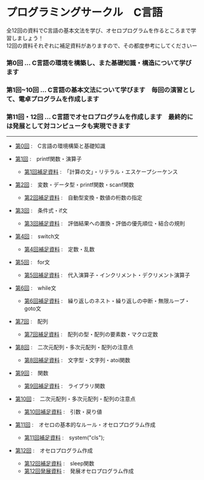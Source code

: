 # プログラミングサークル　C言語

全12回の資料でC言語の基本文法を学び、オセロプログラムを作るところまで学習しましょう！  
12回の資料それぞれに補足資料がありますので、その都度参考にしてくださいー  

### 第0回 … C言語の環境を構築し、また基礎知識・構造について学びます
### 第1回~10回 … C言語の基本文法について学びます　毎回の演習として、電卓プログラムを作成します
### 第11回・12回 … C言語でオセロプログラムを作成します　最終的には発展として対コンピュータも実現できます

---

- [第0回](C/pc_1_00/pc_0.md)  :　C言語の環境構築と基礎知識  

- [第1回](pc_1.md)  :　printf関数・演算子  
  -  [第1回補足資料](pc_1+.md)  :　「計算の文」・リテラル・エスケープシーケンス  
 
- [第2回](pc_2.md)  :　変数・データ型・printf関数・scanf関数
  -  [第2回補足資料](pc_2+.md)  :　自動型変換・数値の桁数の指定  

- [第3回](pc_3.md)  :　条件式・if文
  -  [第3回補足資料](pc_3+.md)  :　評価結果への置換・評価の優先順位・結合の規則  

- [第4回](pc_4.md)  :　switch文
  -  [第4回補足資料](pc_4+.md)  :　定数・乱数  
 
- [第5回](pc_5.md)  :　for文
  -  [第5回補足資料](pc_5+.md)  :　代入演算子・インクリメント・デクリメント演算子  

- [第6回](pc_6.md)  :　while文
  -  [第6回補足資料](pc_6+.md)  :　繰り返しのネスト・繰り返しの中断・無限ループ・goto文  

- [第7回](pc_7.md)  :　配列
  -  [第7回補足資料](pc_7+.md)  :　配列の型・配列の要素数・マクロ定数  

- [第8回](pc_8.md)  :　二次元配列・多次元配列・配列の注意点
  -  [第8回補足資料](pc_8+.md)  :　文字型・文字列・atoi関数  

- [第9回](pc_9.md)  :　関数
  -  [第9回補足資料](pc_9+.md)  :　ライブラリ関数  

- [第10回](pc_10.md)  :　二次元配列・多次元配列・配列の注意点
  -  [第10回補足資料](pc_10+.md)  :　引数・戻り値  

- [第11回](pc_11.md)  :　オセロの基本的なルール・オセロプログラム作成
  -  [第11回補足資料](pc_11+.md)  :　system("cls");  

- [第12回](pc_12.md)  :　オセロプログラム作成
  -  [第12回補足資料](pc_12+.md)  :　sleep関数
  -  [第12回発展資料](pc_12++.md)  :　発展オセロプログラム作成
